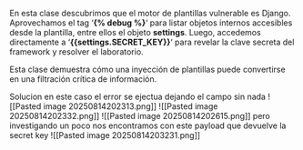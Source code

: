 En esta clase descubrimos que el motor de plantillas vulnerable es Django. Aprovechamos el tag ‘**{% debug %}**‘ para listar objetos internos accesibles desde la plantilla, entre ellos el objeto **settings**. Luego, accedemos directamente a ‘**{{settings.SECRET_KEY}}**‘ para revelar la clave secreta del framework y resolver el laboratorio.

Esta clase demuestra cómo una inyección de plantillas puede convertirse en una filtración crítica de información.

Solucion
en este caso el error se ejectua dejando el campo sin nada
![[Pasted image 20250814202313.png]]
![[Pasted image 20250814202332.png]]
![[Pasted image 20250814202615.png]]
pero investigando un poco nos encontramos con este payload que devuelve la secret key 
![[Pasted image 20250814203231.png]]
